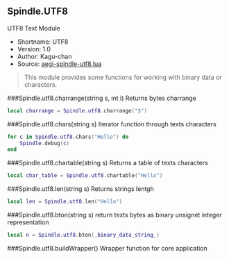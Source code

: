 Spindle.UTF8
------------
UTF8 Text Module

* Shortname: UTF8
* Version: 1.0
* Author: Kagu-chan
* Source: [aegi-spindle-utf8.lua](https://github.com/Kagurame/AegiSpindle/blob/master/src/aegi-spindle-utf8.lua)

> This module provides some functions for working with binary data or characters.

###Spindle.utf8.charrange(string s, int i)
Returns bytes charrange
```lua
local charrange = Spindle.utf8.charrange("$")
```

###Spindle.utf8.chars(string s)
Iterator function through texts characters
```lua
for c in Spindle.utf8.chars("Hello") do
	Spindle.debug(c)
end
```

###Spindle.utf8.chartable(string s)
Returns a table of texts characters
```lua
local char_table = Spindle.utf8.chartable("Hello")
```

###Spindle.utf8.len(string s)
Returns strings lentgh
```lua
local len = Spindle.utf8.len("Hello")
```

###Spindle.utf8.bton(string s)
return texts bytes as binary unsignet integer representation
```lua
local n = Spindle.utf8.bton(_binary_data_string_)
```

###Spindle.utf8.buildWrapper()
Wrapper function for core application
